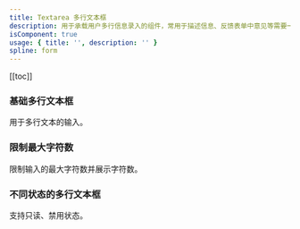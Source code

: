 ```yaml
---
title: Textarea 多行文本框
description: 用于承载用户多行信息录入的组件，常用于描述信息、反馈表单中意见等需要一段相当长文本的场景。可以设置最大文案长度。
isComponent: true
usage: { title: '', description: '' }
spline: form
---
```


[[toc]]

<script>
import Usage from "../DocUsage.svelte"
</script>

<Usage></Usage>

### 基础多行文本框

用于多行文本的输入。

<script>
import Base from '../../example/Base.svelte'
</script>
<Base></Base>

### 限制最大字符数

限制输入的最大字符数并展示字符数。

<script>
import Maxlength from '../../example/Maxlength.svelte'
</script>

<Maxlength></Maxlength>

[//]: # '### 绑定 DOM 事件'
[//]: #
[//]: # '可绑定 `onKeypress` `onKeydown` `onKeyup` `onFocus` `onBlur` 等 DOM 原生事件。'
[//]: #
[//]: # '<script>'
[//]: # "import Event from '../../example/Event.svelte'"
[//]: # '</script>'
[//]: # '<Event></Event>'

### 不同状态的多行文本框

支持只读、禁用状态。

<script>
import Type from '../../example/Type.svelte'
</script>

<Type></Type>
